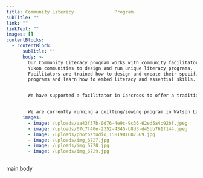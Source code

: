 ```yaml
---
title: Community Literacy               Program
subTitle: ""
link: ""
linkText: ""
images: []
contentBlocks:
  - contentBlock:
      subTitle: ""
      body: >-
        Our Community Literacy program works with community facilitators from
        Yukon communities to design and run unique literacy programs.
        Facilitators are trained how to design and create their specific
        programs and learn how to embed literacy and essential skills. 


        We have supported a facilitator in Carcross to offer a traditional medicine and planting program, a facilitator in Teslin to offer a community carpentry program that made benches for their community, and facilitators from Mayo ran a food security program which provided the local daycare with a garden bed and planting supplies.


        We are currently running a quilting/sewing program in Watson Lake, and a painting program in Carmacks for adults and Youth. For more information contact Darby at darby.macwilliam@yukonliteracy.com
      images:
        - image: /uploads/aa43f37b-0d76-4e9c-9c36-62ed5a4c92bf.jpeg
        - image: /uploads/07c7f40e-2352-4345-b8d3-d45bb761f144.jpeg
        - image: /uploads/photostudio_1581981687569.jpg
        - image: /uploads/img_6727.jpg
        - image: /uploads/img_6728.jpg
        - image: /uploads/img_6729.jpg
---
```

main body